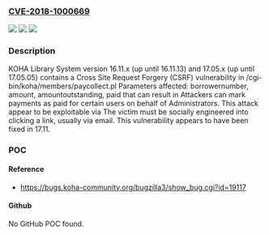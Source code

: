 ### [CVE-2018-1000669](https://cve.mitre.org/cgi-bin/cvename.cgi?name=CVE-2018-1000669)
![](https://img.shields.io/static/v1?label=Product&message=n%2Fa&color=blue)
![](https://img.shields.io/static/v1?label=Version&message=n%2Fa&color=blue)
![](https://img.shields.io/static/v1?label=Vulnerability&message=n%2Fa&color=brighgreen)

### Description

KOHA Library System version 16.11.x (up until 16.11.13) and 17.05.x (up until 17.05.05) contains a Cross Site Request Forgery (CSRF) vulnerability in /cgi-bin/koha/members/paycollect.pl Parameters affected: borrowernumber, amount, amountoutstanding, paid that can result in Attackers can mark payments as paid for certain users on behalf of Administrators. This attack appear to be exploitable via The victim must be socially engineered into clicking a link, usually via email. This vulnerability appears to have been fixed in 17.11.

### POC

#### Reference
- https://bugs.koha-community.org/bugzilla3/show_bug.cgi?id=19117

#### Github
No GitHub POC found.

